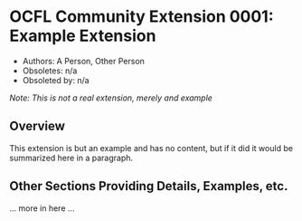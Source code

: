 # OCFL Community Extension 0001: Example Extension

  * Authors: A Person, Other Person
  * Obsoletes: n/a
  * Obsoleted by: n/a

*Note: This is not a real extension, merely and example*

## Overview

This extension is but an example and has no content, but if it did it would be summarized here in a paragraph.

## Other Sections Providing Details, Examples, etc.

... more in here ...
